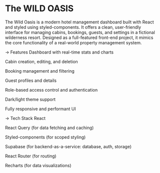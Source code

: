 # The WILD OASIS

The Wild Oasis is a modern hotel management dashboard built with React and styled using styled-components. It offers a clean, user-friendly interface for managing cabins, bookings, guests, and settings in a fictional wilderness resort. Designed as a full-featured front-end project, it mimics the core functionality of a real-world property management system.

-> Features
Dashboard with real-time stats and charts

Cabin creation, editing, and deletion

Booking management and filtering

Guest profiles and details

Role-based access control and authentication

Dark/light theme support

Fully responsive and performant UI

-> Tech Stack
React

React Query (for data fetching and caching)

Styled-components (for scoped styling)

Supabase (for backend-as-a-service: database, auth, storage)

React Router (for routing)

Recharts (for data visualizations)
